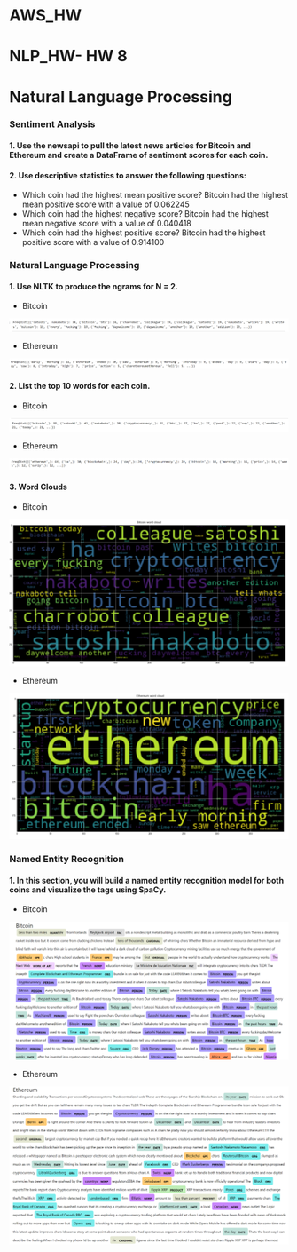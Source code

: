# AWS_HW

# NLP_HW- HW 8
# Natural Language Processing 

### Sentiment Analysis
#### 1. Use the newsapi to pull the latest news articles for Bitcoin and Ethereum and create a DataFrame of sentiment scores for each coin.
#### 2. Use descriptive statistics to answer the following questions:

* Which coin had the highest mean positive score? Bitcoin had the highest mean positive score with a value of 0.062245
* Which coin had the highest negative score? Bitcoin had the highest mean negative score with a value of 0.040418
* Which coin had the highest positive score? Bitcoin had the highest positive score with a value of 0.914100

### Natural Language Processing

#### 1. Use NLTK to produce the ngrams for N = 2.
* Bitcoin

![table](https://github.com/andreaovelar/NLP_HW/blob/master/NGRAMB.PNG "NGRAMB")

* Ethereum 

![table](https://github.com/andreaovelar/NLP_HW/blob/master/NGRAME.PNG "NGRAME")

#### 2. List the top 10 words for each coin.

* Bitcoin

![table](https://github.com/andreaovelar/NLP_HW/blob/master/TOPB.PNG "TOPB")

* Ethereum 

![table](https://github.com/andreaovelar/NLP_HW/blob/master/TOPE.PNG "TOPE")

#### 3. Word Clouds 
* Bitcoin

![table](https://github.com/andreaovelar/NLP_HW/blob/master/WCB.PNG "WCB")

* Ethereum 

![table](https://github.com/andreaovelar/NLP_HW/blob/master/WCE.PNG "WCE")




### Named Entity Recognition
#### 1. In this section, you will build a named entity recognition model for both coins and visualize the tags using SpaCy.


* Bitcoin

![table](https://github.com/andreaovelar/NLP_HW/blob/master/NERB.PNG "WCB")

* Ethereum 

![table](https://github.com/andreaovelar/NLP_HW/blob/master/NERE.PNG "WCE")

